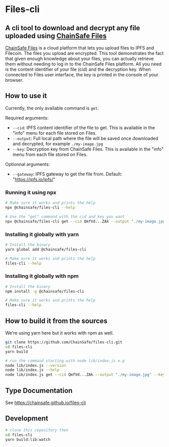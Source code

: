 # Files-cli
## A cli tool to download and decrypt any file uploaded using [ChainSafe Files](files.chainsafe.io/)

[ChainSafe Files](files.chainsafe.io/) is a cloud platform that lets you upload files to IPFS and Filecoin. The files you upload are encrypted. This tool demonstrates the fact that given enough knowledge about your files, you can actually retrieve them without needing to log in to the ChainSafe Files platform. All you need is the content identifier of your file (cid) and the decryption key. When connected to Files user interface, the key is printed in the console of your browser.

## How to use it

Currently, the only available command is `get`.

Required arguments:
- `--cid`: IPFS content identifier of the file to get. This is available in the "info" menu for each file stored on Files.
- `--output`: Full local path where the file will be saved once downloaded and decrypted, for example `./my-image.jpg`
- `--key`: Decryption key from ChainSafe Files. This is available in the "info" menu from each file stored on Files.

Optionnal arguments:
- `--gateway`: IPFS gateway to get the file from. Default: "https://ipfs.io/ipfs/"

### Running it using npx

```bash
# Make sure it works and prints the help
npx @chainsafe/files-cli --help

# Use the "get" command with the cid and key you want
npx @chainsafe/files-cli get --cid QmfVd...ZAk --output "./my-image.jpg" --key UUc...td8=
```

### Installing it globally with yarn
```bash
# Install the binary
yarn global add @chainsafe/files-cli

# Make sure it works and prints the help
files-cli --help
```

### Installing it globally with npm
```bash
# Install the binary
npm install -g @chainsafe/files-cli

# Make sure it works and prints the help
files-cli --help
```

## How to build it from the sources

We're using yarn here but it works with npm as well.

```bash
git clone https://github.com/ChainSafe/files-cli.git
cd files-cli 
yarn build

# run the command starting with node lib/index.js e.g
node lib/index.js --version
node lib/index.js --help
node lib/index.js get --cid QmfVd...ZAk --output "./my-image.jpg" --key UUc...td8=
```

## Type Documentation

See https://chainsafe.github.io/files-cli

## Development

```bash
# clone this repository then
cd files-cli 
yarn build:lib:watch
```
